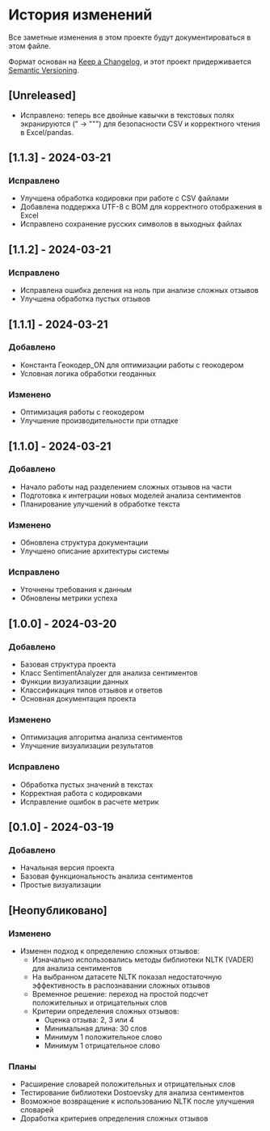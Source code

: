 # История изменений

Все заметные изменения в этом проекте будут документироваться в этом файле.

Формат основан на [Keep a Changelog](https://keepachangelog.com/en/1.0.0/),
и этот проект придерживается [Semantic Versioning](https://semver.org/spec/v2.0.0.html).

## [Unreleased]
- Исправлено: теперь все двойные кавычки в текстовых полях экранируются (" → """) для безопасности CSV и корректного чтения в Excel/pandas.

## [1.1.3] - 2024-03-21

### Исправлено
- Улучшена обработка кодировки при работе с CSV файлами
- Добавлена поддержка UTF-8 с BOM для корректного отображения в Excel
- Исправлено сохранение русских символов в выходных файлах

## [1.1.2] - 2024-03-21

### Исправлено
- Исправлена ошибка деления на ноль при анализе сложных отзывов
- Улучшена обработка пустых отзывов

## [1.1.1] - 2024-03-21

### Добавлено
- Константа Геокодер_ON для оптимизации работы с геокодером
- Условная логика обработки геоданных

### Изменено
- Оптимизация работы с геокодером
- Улучшение производительности при отладке

## [1.1.0] - 2024-03-21

### Добавлено
- Начало работы над разделением сложных отзывов на части
- Подготовка к интеграции новых моделей анализа сентиментов
- Планирование улучшений в обработке текста

### Изменено
- Обновлена структура документации
- Улучшено описание архитектуры системы

### Исправлено
- Уточнены требования к данным
- Обновлены метрики успеха

## [1.0.0] - 2024-03-20

### Добавлено
- Базовая структура проекта
- Класс SentimentAnalyzer для анализа сентиментов
- Функции визуализации данных
- Классификация типов отзывов и ответов
- Основная документация проекта

### Изменено
- Оптимизация алгоритма анализа сентиментов
- Улучшение визуализации результатов

### Исправлено
- Обработка пустых значений в текстах
- Корректная работа с кодировками
- Исправление ошибок в расчете метрик

## [0.1.0] - 2024-03-19

### Добавлено
- Начальная версия проекта
- Базовая функциональность анализа сентиментов
- Простые визуализации

## [Неопубликовано]

### Изменено
- Изменен подход к определению сложных отзывов:
  - Изначально использовались методы библиотеки NLTK (VADER) для анализа сентиментов
  - На выбранном датасете NLTK показал недостаточную эффективность в распознавании сложных отзывов
  - Временное решение: переход на простой подсчет положительных и отрицательных слов
  - Критерии определения сложных отзывов:
    * Оценка отзыва: 2, 3 или 4
    * Минимальная длина: 30 слов
    * Минимум 1 положительное слово
    * Минимум 1 отрицательное слово

### Планы
- Расширение словарей положительных и отрицательных слов
- Тестирование библиотеки Dostoevsky для анализа сентиментов
- Возможное возвращение к использованию NLTK после улучшения словарей
- Доработка критериев определения сложных отзывов 